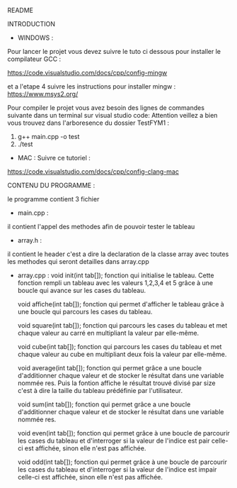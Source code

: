 README

INTRODUCTION

- WINDOWS : 

Pour lancer le projet vous devez suivre le tuto ci dessous pour installer le compilateur GCC :

https://code.visualstudio.com/docs/cpp/config-mingw

et a l'etape 4 suivre les instructions pour installer mingw : https://www.msys2.org/

Pour compiler le projet vous avez besoin des lignes de commandes suivante dans un terminal sur visual studio code:
Attention veillez a bien vous trouvez dans l'arboresence du dossier TestFYM1 : 
1) g++ main.cpp -o test
2) ./test

- MAC :
Suivre ce tutoriel : 

https://code.visualstudio.com/docs/cpp/config-clang-mac
    

CONTENU DU PROGRAMME :



le programme contient 3 fichier 

- main.cpp : 

il contient l'appel des methodes afin de pouvoir tester le tableau

- array.h :

il contient le header c'est a dire la declaration de la classe array avec toutes les methodes qui seront detailles dans array.cpp

- array.cpp :
    void init(int tab[]);
    fonction qui initialise le tableau. Cette fonction rempli un tableau avec les valeurs 1,2,3,4 et 5 grâce à une boucle qui avance sur les cases du tableau.

    void affiche(int tab[]);
    fonction qui permet d'afficher le tableau grâce à une boucle qui parcours les cases du tableau.

    void square(int tab[]);
    fonction qui parcours les cases du tableau et met chaque valeur au carré en multipliant la valeur par elle-même.

    void cube(int tab[]);
    fonction qui parcours les cases du tableau et met chaque valeur au cube en multipliant deux fois la valeur par elle-même.

    void average(int tab[]);
    fonction qui permet grâce a une boucle d'additionner chaque valeur et de stocker le résultat dans une variable nommée res. Puis la fontion affiche le résultat trouvé divisé par size c'est à dire la taille du tableau prédéfinie par l'utilisateur.

    void sum(int tab[]);
    fonction qui permet grâce a une boucle d'additionner chaque valeur et de stocker le résultat dans une variable nommée res.

    void even(int tab[]);
    fonction qui permet grâce à une boucle de parcourir les cases du tableau et d'interroger si la valeur de l'indice est pair celle-ci est affichée, sinon elle n'est pas affichée.

    void odd(int tab[]);
    fonction qui permet grâce à une boucle de parcourir les cases du tableau et d'interroger si la valeur de l'indice est impair celle-ci est affichée, sinon elle n'est pas affichée.
